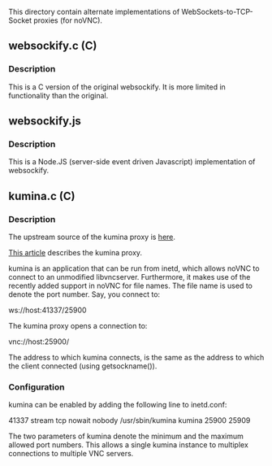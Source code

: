 This directory contain alternate implementations of
WebSockets-to-TCP-Socket proxies (for noVNC).

## websockify.c (C)

### Description

This is a C version of the original websockify. It is more limited in
functionality than the original.


## websockify.js

### Description

This is a Node.JS (server-side event driven Javascript) implementation
of websockify.


## kumina.c (C)

### Description

The upstream source of the kumina proxy is [here](https://github.com/kumina/wsproxy).

[This article](http://blog.kumina.nl/2011/06/proxying-and-multiplexing-novnc-using-wsproxy/)
describes the kumina proxy.

kumina is an application that can be run from inetd, which allows noVNC
to connect to an unmodified libvncserver. Furthermore, it makes use of
the recently added support in noVNC for file names. The file name is
used to denote the port number. Say, you connect to:

  ws://host:41337/25900

The kumina proxy opens a connection to:

  vnc://host:25900/

The address to which kumina connects, is the same as the address to
which the client connected (using getsockname()).

### Configuration

kumina can be enabled by adding the following line to inetd.conf:

  41337 stream tcp nowait nobody /usr/sbin/kumina kumina 25900 25909

The two parameters of kumina denote the minimum and the maximum allowed
port numbers. This allows a single kumina instance to multiplex
connections to multiple VNC servers.
